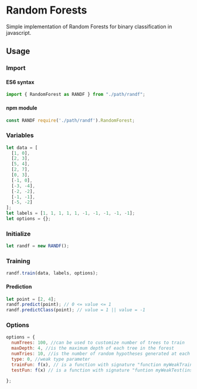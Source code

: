# Random Forests

Simple implementation of Random Forests for binary classification in javascript.

## Usage

### Import

#### ES6 syntax

```javascript
import { RandomForest as RANDF } from "./path/randf";
```

#### npm module

```javascript
const RANDF require('./path/randf').RandomForest;
```

### Variables

```javascript
let data = [
  [1, 0],
  [2, 3],
  [5, 4],
  [2, 7],
  [0, 3],
  [-1, 0],
  [-3, -4],
  [-2, -2],
  [-1, -1],
  [-5, -2]
];
let labels = [1, 1, 1, 1, 1, -1, -1, -1, -1, -1];
let options = {};
```

### Initialize

```javascript
let randf = new RANDF();
```

### Training

```javascript
randf.train(data, labels, options);
```

#### Prediction

```javascript
let point = [2, 4];
randf.predict(point); // 0 <= value <= 1
randf.predictClass(point); // value = 1 || value = -1
```

### Options

```javascript
options = {
  numTrees: 100, //can be used to customize number of trees to train
  maxDepth: 4, //is the maximum depth of each tree in the forest
  numTries: 10, //is the number of random hypotheses generated at each node during training
  type: 0, //weak type parameter
  trainFun: f(x), // is a function with signature "function myWeakTrain(data, labels, ix, options)". Here, ix is a list of indeces into data of the instances that should be payed attention to. Everything not in the list should be ignored. This is done for efficiency. The function should return a model where you store variables. (i.e. model = {}; model.myvar = 5;) This will be passed to testFun.
  testFun: f(x) // is a function with signature "funtion myWeakTest(inst, model)" where inst is 1D array specifying an example, and model will be the same model that you return in options.trainFun. 

};
```
